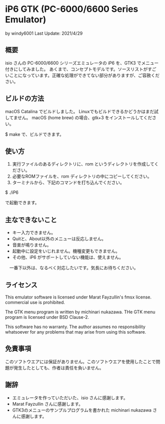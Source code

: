 # iP6 GTK   (PC-6000/6600 Series Emulator) 

by windy6001
Last Update: 2021/4/29

## 概要

isio さんの PC-6000/6600 シリーズエミュレータの iP6 を、GTK3 でメニュー付きにしてみました。
あくまで、コンセプトモデルです。ソースリストがすごいことになっています。正確な処理ができてない部分がありますが、ご容赦ください。

## ビルドの方法

macOS Catalina でビルドしました。
Linuxでもビルドできるかどうかはまだ試してません。
macOS (home brew) の場合、gtk+3 をインストールしてください。

$ make で、ビルドできます。


## 使い方

1. 実行ファイルのあるディレクトリに、rom というディレクトリを作成してください。
2. 必要なROMファイルを、rom ディレクトリの中にコピーしてください。
3. ターミナルから、下記のコマンドを打ち込んでください。

$ ./iP6 

で起動できます。



## 主なできないこと 

- キー入力できません。
- Quitと、About以外のメニューは反応しません。
- 音楽が鳴りません。
- 起動中に設定をいじれません。機種変更もできません。
- その他、iP6 がサポートしていない機能は、使えません。

　一番下以外は、なるべく対応したいです。気長にお待ちください。

## ライセンス

This emulator software is licensed under Marat Fayzullin's fmsx license.
commercial use is prohibited.

The GTK menu program is written by michinari nukazawa.
THe GTK menu program is licensed under BSD Clause-2.


This software has no warranty. The author assumes no responsibility whatsoever for any problems that may arise from using this software.


## 免責事項

このソフトウエアには保証がありません。このソフトウエアを使用したことで問題が発生したとしても、作者は責任を負いません。

## 謝辞

- エミュレータを作っていただいた、isio さんに感謝します。
- Marat Fayzullin さんに感謝します。
- GTK3のメニューのサンプルプログラムを書かれた michinari nukazawa さんに感謝します。
